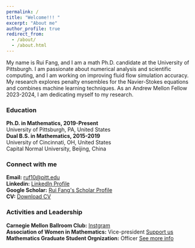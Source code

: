 ```yaml
---
permalink: /
title: "Welcome!!! "
excerpt: "About me"
author_profile: true
redirect_from: 
  - /about/
  - /about.html
---
```

My name is Rui Fang, and I am a math Ph.D. candidate at the University of Pittsburgh.  I am passionate about numerical analysis and scientific computing, and I am working on improving fluid flow simulation accuracy. My research explores penalty ensembles for the Navier-Stokes equations and combines machine learning techniques. As an Andrew Mellon Fellow 2023-2024, I am dedicating myself to my research.

### Education
**Ph.D. in Mathematics, 2019-Present** <br />
 University of Pittsburgh, PA, United States <br />
**Dual B.S. in Mathematics, 2015-2019** <br />
University of Cincinnati, OH, United States <br />
Capital Normal University, Beijing, China
### Connect with me
**Email:** [ruf10@pitt.edu](mailto:ruf10@pitt.edu) <br />
**Linkedin:** [LinkedIn Profile](www.linkedin.com/in/ruf10) <br />
**Google Scholar:** [Rui Fang's Scholar Profile](https://scholar.google.com/citations?user=W9GY0i0AAAAJ&hl=en) <br />
**CV:** [Download CV](https://ruf10.github.io/CV_RuiFang.pdf)
### Activities and Leadership
**Carnegie Mellon Ballroom Club:** [Instgram](https://www.instagram.com/cmuballroom?igsh=NDlyZmZubTY0eXhy) <br />
**Association of Women in Mathematics:** Vice-president [Support us](https://www.mathematics.pitt.edu/AWM)<br />
**Mathematics Graduate Student Orgnization:** Officer [See more info](https://www.mathematics.pitt.edu/graduate/organizations/mathematics-graduate-student-organization-gso) 



